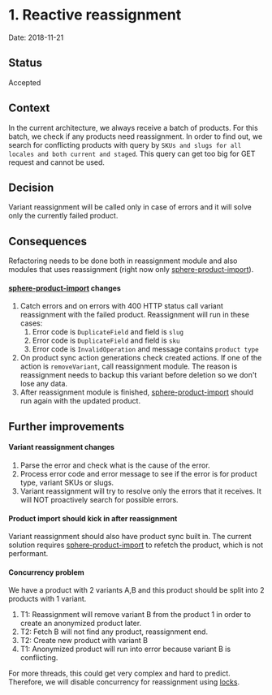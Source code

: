# 1. Reactive reassignment

Date: 2018-11-21

## Status

Accepted

## Context

In the current architecture, we always receive a batch of products. For this batch, we check if any products need reassignment.
In order to find out, we search for conflicting products with query by `SKUs and slugs for all locales and both current and staged`.
This query can get too big for GET request and cannot be used.  

## Decision
Variant reassignment will be called only in case of errors and it will solve only the currently failed product.

## Consequences
Refactoring needs to be done both in reassignment module and also modules that uses reassignment (right now only [sphere-product-import](https://github.com/sphereio/sphere-product-import)).

#### [sphere-product-import](https://github.com/sphereio/sphere-product-import) changes
1. Catch errors and on errors with 400 HTTP status call variant reassignment with the failed product. Reassignment will run in these cases:
    1. Error code is `DuplicateField` and field is `slug`
    1. Error code is `DuplicateField` and field is `sku`
    1. Error code is `InvalidOperation` and message contains `product type` 
1. On product sync action generations check created actions. If one of the action is `removeVariant`, call reassignment module.
The reason is reassignment needs to backup this variant before deletion so we don't lose any data.
1. After reassignment module is finished, [sphere-product-import](https://github.com/sphereio/sphere-product-import) should run again with the updated product.


## Further improvements

#### Variant reassignment changes
1. Parse the error and check what is the cause of the error.
1. Process error code and error message to see if the error is for product type, variant SKUs or slugs.
1. Variant reassignment will try to resolve only the errors that it receives. It will NOT proactively search for possible errors.

#### Product import should kick in after reassignment
Variant reassignment should also have product sync built in. The current solution requires [sphere-product-import](https://github.com/sphereio/sphere-product-import) to refetch the product, which is not performant. 

#### Concurrency problem 
We have a product with 2 variants A,B and this product should be split into 2 products with 1 variant.
1. T1: Reassignment will remove variant B from the product 1 in order to create an anonymized product later.
1. T2: Fetch B will not find any product, reassignment end.
1. T2: Create new product with variant B
1. T1: Anonymized product will run into error because variant B is conflicting.  

For more threads, this could get very complex and hard to predict. Therefore, we will disable concurrency for reassignment using [locks](https://www.npmjs.com/package/await-mutex). 
